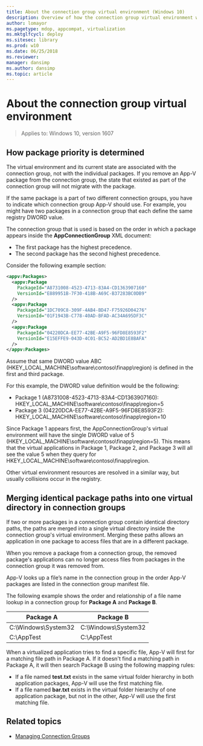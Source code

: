 ```yaml
---
title: About the connection group virtual environment (Windows 10)
description: Overview of how the connection group virtual environment works.
author: lomayor
ms.pagetype: mdop, appcompat, virtualization
ms.mktglfcycl: deploy
ms.sitesec: library
ms.prod: w10
ms.date: 06/25/2018
ms.reviewer:
manager: dansimp
ms.author: dansimp
ms.topic: article
---
```

# About the connection group virtual environment

>Applies to: Windows 10, version 1607

## How package priority is determined

The virtual environment and its current state are associated with the connection group, not with the individual packages. If you remove an App-V package from the connection group, the state that existed as part of the connection group will not migrate with the package.

If the same package is a part of two different connection groups, you have to indicate which connection group App-V should use. For example, you might have two packages in a connection group that each define the same registry DWORD value.

The connection group that is used is based on the order in which a package appears inside the **AppConnectionGroup** XML document:

- The first package has the highest precedence.
- The second package has the second highest precedence.

Consider the following example section:

```XML
<appv:Packages>
  <appv:Package
    PackageId="A8731008-4523-4713-83A4-CD1363907160"
    VersionId="E889951B-7F30-418B-A69C-B37283BC0DB9"
  />
  <appv:Package
    PackageId="1DC709C8-309F-4AB4-BD47-F75926D04276"
    VersionId="01F1943B-C778-40AD-BFAD-AC34A695DF3C"
  />
  <appv:Package
    PackageId="04220DCA-EE77-42BE-A9F5-96FD8E8593F2"
    VersionId="E15EFFE9-043D-4C01-BC52-AD2BD1E8BAFA"
  />
</appv:Packages>
```

Assume that same DWORD value ABC (HKEY\_LOCAL\_MACHINE\\software\\contoso\\finapp\\region) is defined in the first and third package.

For this example, the DWORD value definition would be the following:

- Package 1 (A8731008-4523-4713-83A4-CD1363907160): HKEY\_LOCAL\_MACHINE\\software\\contoso\\finapp\\region=5
- Package 3 (04220DCA-EE77-42BE-A9F5-96FD8E8593F2): HKEY\_LOCAL\_MACHINE\\software\\contoso\\finapp\\region=10

Since Package 1 appears first, the AppConnectionGroup's virtual environment will have the single DWORD value of 5 (HKEY\_LOCAL\_MACHINE\\software\\contoso\\finapp\\region=5). This means that the virtual applications in Package 1, Package 2, and Package 3 will all see the value 5 when they query for HKEY\_LOCAL\_MACHINE\\software\\contoso\\finapp\\region.

Other virtual environment resources are resolved in a similar way, but usually collisions occur in the registry.

## Merging identical package paths into one virtual directory in connection groups

If two or more packages in a connection group contain identical directory paths, the paths are merged into a single virtual directory inside the connection group's virtual environment. Merging these paths allows an application in one package to access files that are in a different package.

When you remove a package from a connection group, the removed package's applications can no longer access files from packages in the connection group it was removed from.

App-V looks up a file’s name in the connection group in the order App-V packages are listed in the connection group manifest file.

The following example shows the order and relationship of a file name lookup in a connection group for **Package A** and **Package B**.

|Package A|Package B|
|---|---|
|C:\Windows\System32|C:\Windows\System32|
|C:\AppTest|C:\AppTest|

When a virtualized application tries to find a specific file, App-V will first for a matching file path in Package A. If it doesn't find a matching path in Package A, it will then search Package B using the following mapping rules:

- If a file named **test.txt** exists in the same virtual folder hierarchy in both application packages, App-V will use the first matching file.
- If a file named **bar.txt** exists in the virtual folder hierarchy of one application package, but not in the other, App-V will use the first matching file.





## Related topics

- [Managing Connection Groups](appv-managing-connection-groups.md)
